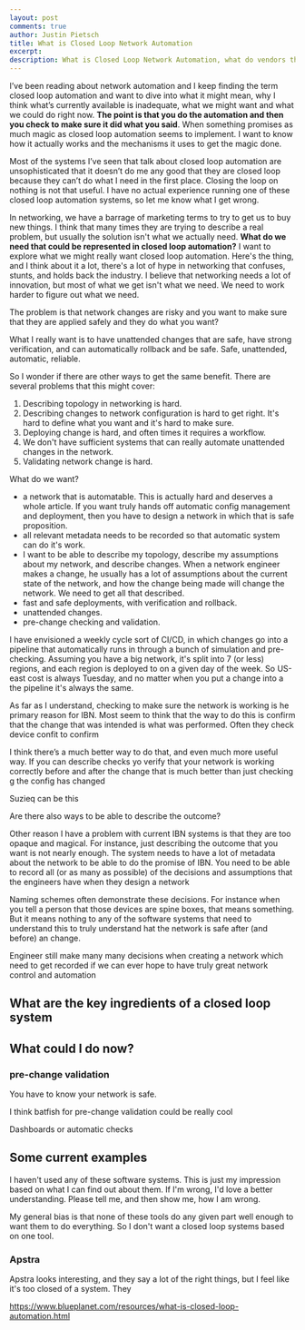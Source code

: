 ```yaml
---
layout: post
comments: true
author: Justin Pietsch
title: What is Closed Loop Network Automation
excerpt: 
description: What is Closed Loop Network Automation, what do vendors think it is, and what do we need it to be?
---
```

I’ve been reading about network automation and I keep finding the term closed loop automation and want to dive into what it might mean, why I think what’s currently available is inadequate, what we might want and what we could do right now. **The point is that you do the automation and then you check to make sure it did what you said**. When something promises as much magic as closed loop automation seems to implement. I want to know how it actually works and the mechanisms it uses to get the magic done. 

Most of the systems I’ve seen that talk about closed loop automation are unsophisticated that it doesn’t do me any good that they are closed loop because they can’t do what I need in the first place. Closing the loop on nothing is not that useful. I have no actual experience running one of these closed loop automation systems, so let me know what I get wrong.

In networking, we have a barrage of marketing terms to try to get us to buy new things. I think that many times they are trying to describe a real problem, but usually the solution isn't what we actually need. **What do we need that could be represented in closed loop automation?** I want to explore what we might really want closed loop automation. Here's the thing, and I think about it a lot, there's a lot of hype in networking that confuses, stunts, and holds back the industry. I believe that networking needs a lot of innovation, but most of what we get isn't what we need. We need to work harder to figure out what we need.

The problem is that network changes are risky and you want to make sure that they are applied safely and they do what you want?

What I really want is to have unattended changes that are safe, have strong verification, and can automatically rollback and be safe. Safe, unattended, automatic, reliable.


So I wonder if there are other ways to get the same benefit. There are several problems that this might cover:
1. Describing topology in networking is hard.
2. Describing changes to network configuration is hard to get right. It's hard to define what you want and it's hard to make sure.
3. Deploying change is hard, and often times it requires a workflow.
4. We don't have sufficient systems that can really automate unattended changes in the network.
5. Validating network change is hard.


What do we want?
* a network that is automatable. This is actually hard and deserves a whole article. If you want truly hands off automatic config management and deployment, then you have to design a network in which that is safe proposition.
* all relevant metadata needs to be recorded so that automatic system can do it's work.
* I want to be able to describe my topology, describe my assumptions about my network, and describe changes. When a network engineer makes a change, he usually has a lot of assumptions about the current state of the network, and how the change being made will change the network. We need to get all that described.
* fast and safe deployments, with verification and rollback.
* unattended changes.
* pre-change checking and validation.

I have envisioned a weekly cycle sort of CI/CD, in which changes go into a pipeline that automatically runs in through a bunch of simulation and pre-checking. Assuming you have a big network, it's split into 7 (or less) regions, and each region is deployed to on a given day of the week. So US-east cost is always Tuesday, and no matter when you put a change into a the pipeline it's always the same.


 As far as I understand, checking to make sure the network is working is he primary reason for IBN. Most seem to think that the way to do this is confirm that the change that was intended is what was performed. Often they check device confit to confirm

I think there’s a much better way to do that, and even much more useful way. If you can describe checks yo verify that your network is working correctly before and after the change that is much better than just checking g the config has changed

Suzieq can be this



Are there also ways to be able to describe the outcome?

Other reason I have a problem with current IBN systems is that they are too opaque and magical. For instance, just describing the outcome that you want is not nearly enough. The system needs to have a lot of metadata about the network to be able to do the promise of IBN. You need to be able to record all (or as many as possible) of the decisions and assumptions that the engineers have when they design a network

Naming schemes often demonstrate these decisions. For instance when you tell a person that those devices are spine boxes, that means something. But it means nothing to any of the software systems that need to understand this to truly understand hat the network is safe after (and before) an change.

Engineer still make many many decisions when creating a network which need to get recorded if we can ever hope to have truly great network control and automation

## What are the key ingredients of a closed loop system


## What could I do now?


### pre-change validation
You have to know your network is safe.

I think batfish for pre-change validation could be really cool

Dashboards or automatic checks

## Some current examples
I haven't used any of these software systems. This is just my impression based on what I can find out about them. If I'm wrong, I'd love a better understanding. Please tell me, and then show me, how I am wrong.

My general bias is that none of these tools do any given part well enough to want them to do everything. So I don't want a closed loop systems based on one tool.

### Apstra
Apstra looks interesting, and they say a lot of the right things, but I feel like it's too closed of a system. They


https://www.blueplanet.com/resources/what-is-closed-loop-automation.html